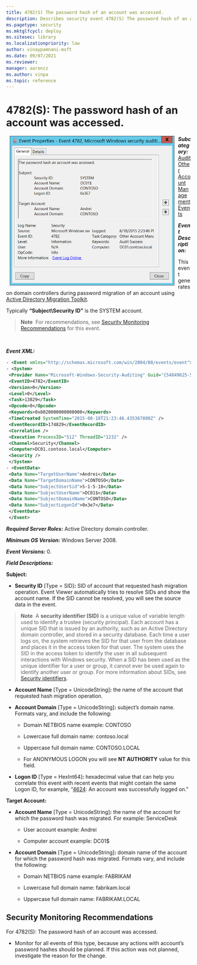 ```yaml
---
title: 4782(S) The password hash of an account was accessed. 
description: Describes security event 4782(S) The password hash of an account was accessed.
ms.pagetype: security
ms.mktglfcycl: deploy
ms.sitesec: library
ms.localizationpriority: low
author: vinaypamnani-msft
ms.date: 09/07/2021
ms.reviewer: 
manager: aaroncz
ms.author: vinpa
ms.topic: reference
---
```


# 4782(S): The password hash of an account was accessed.


<img src="images/event-4782.png" alt="Event 4782 illustration" width="449" height="407" hspace="10" align="left" />

***Subcategory:***&nbsp;[Audit Other Account Management Events](audit-other-account-management-events.md)

***Event Description:***

This event generates on domain controllers during password migration of an account using [Active Directory Migration Toolkit](/previous-versions/windows/it-pro/windows-server-2008-R2-and-2008/cc974332(v=ws.10)).

Typically **“Subject\\Security ID”** is the SYSTEM account.

> **Note**&nbsp;&nbsp;For recommendations, see [Security Monitoring Recommendations](#security-monitoring-recommendations) for this event.

<br clear="all">

***Event XML:***
```xml
- <Event xmlns="http://schemas.microsoft.com/win/2004/08/events/event">
- <System>
 <Provider Name="Microsoft-Windows-Security-Auditing" Guid="{54849625-5478-4994-A5BA-3E3B0328C30D}" /> 
 <EventID>4782</EventID> 
 <Version>0</Version> 
 <Level>0</Level> 
 <Task>13829</Task> 
 <Opcode>0</Opcode> 
 <Keywords>0x8020000000000000</Keywords> 
 <TimeCreated SystemTime="2015-08-18T21:23:46.435367800Z" /> 
 <EventRecordID>174829</EventRecordID> 
 <Correlation /> 
 <Execution ProcessID="512" ThreadID="1232" /> 
 <Channel>Security</Channel> 
 <Computer>DC01.contoso.local</Computer> 
 <Security /> 
 </System>
- <EventData>
 <Data Name="TargetUserName">Andrei</Data> 
 <Data Name="TargetDomainName">CONTOSO</Data> 
 <Data Name="SubjectUserSid">S-1-5-18</Data> 
 <Data Name="SubjectUserName">DC01$</Data> 
 <Data Name="SubjectDomainName">CONTOSO</Data> 
 <Data Name="SubjectLogonId">0x3e7</Data> 
 </EventData>
 </Event>

```

***Required Server Roles:*** Active Directory domain controller.

***Minimum OS Version:*** Windows Server 2008.

***Event Versions:*** 0.

***Field Descriptions:***

**Subject:**

-   **Security ID** \[Type = SID\]**:** SID of account that requested hash migration operation. Event Viewer automatically tries to resolve SIDs and show the account name. If the SID cannot be resolved, you will see the source data in the event.

> **Note**&nbsp;&nbsp;A **security identifier (SID)** is a unique value of variable length used to identify a trustee (security principal). Each account has a unique SID that is issued by an authority, such as an Active Directory domain controller, and stored in a security database. Each time a user logs on, the system retrieves the SID for that user from the database and places it in the access token for that user. The system uses the SID in the access token to identify the user in all subsequent interactions with Windows security. When a SID has been used as the unique identifier for a user or group, it cannot ever be used again to identify another user or group. For more information about SIDs, see [Security identifiers](/windows/access-protection/access-control/security-identifiers).

-   **Account Name** \[Type = UnicodeString\]**:** the name of the account that requested hash migration operation.

-   **Account Domain** \[Type = UnicodeString\]**:** subject’s domain name. Formats vary, and include the following:

    -   Domain NETBIOS name example: CONTOSO

    -   Lowercase full domain name: contoso.local

    -   Uppercase full domain name: CONTOSO.LOCAL

    -   For ANONYMOUS LOGON you will see **NT AUTHORITY** value for this field.

-   **Logon ID** \[Type = HexInt64\]**:** hexadecimal value that can help you correlate this event with recent events that might contain the same Logon ID, for example, “[4624](event-4624.md): An account was successfully logged on.”

**Target Account:**

-   **Account Name** \[Type = UnicodeString\]**:** the name of the account for which the password hash was migrated. For example: ServiceDesk

    -   User account example: Andrei

    -   Computer account example: DC01$

-   **Account Domain** \[Type = UnicodeString\]**:** domain name of the account for which the password hash was migrated. Formats vary, and include the following:

    -   Domain NETBIOS name example: FABRIKAM

    -   Lowercase full domain name: fabrikam.local

    -   Uppercase full domain name: FABRIKAM.LOCAL

## Security Monitoring Recommendations

For 4782(S): The password hash of an account was accessed.

-   Monitor for all events of this type, because any actions with account’s password hashes should be planned. If this action was not planned, investigate the reason for the change.